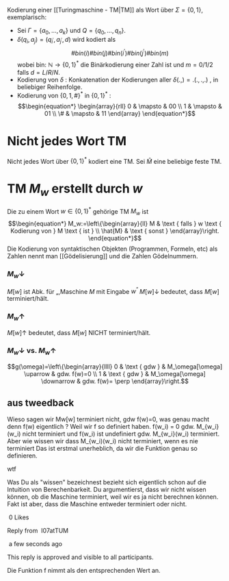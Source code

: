 Kodierung einer [[Turingmaschine - TM|TM]] als Wort über $\Sigma=\{0,1\}$, exemplarisch:
- Sei $\Gamma=\left\{a_0, \ldots, a_k\right\}$ und $Q=\left\{q_0, \ldots, q_n\right\}$.
- $\delta\left(q_i, a_j\right)=\left(q_{i^{\prime}}, a_{j^{\prime}}, d\right)$ wird kodiert als
$$\begin{equation*}
\# b i n(i) \# b i n(j) \# b i n\left(i^{\prime}\right) \# b i n\left(j^{\prime}\right) \# b i n(m)
\end{equation*}$$
wobei bin: $\mathbb{N} \rightarrow\{0,1\}^*$ die Binärkodierung einer Zahl ist und $m=0 / 1 / 2$ falls $d=L / R / N$.
- Kodierung von $\delta$ : Konkatenation der Kodierungen aller $\delta(.,)=.(., .,$.$)$ , in beliebiger Reihenfolge.
- Kodierung von $\{0,1, \#\}^*$ in $\{0,1\}^*$ :
$$\begin{equation*}
\begin{array}{rll}
0 & \mapsto & 00 \\
1 & \mapsto & 01 \\
\# & \mapsto & 11
\end{array}
\end{equation*}$$
# Nicht jedes Wort TM
Nicht jedes Wort über $\{0,1\}^*$ kodiert eine TM.
Sei $\hat{M}$ eine beliebige feste TM.



# TM $M_w$ erstellt durch $w$
Die zu einem Wort $w \in\{0,1\}^*$ gehörige TM $M_w$ ist
$$\begin{equation*}
M_w:=\left\{\begin{array}{ll}
M & \text { falls } w \text { Kodierung von } M \text { ist } \\
\hat{M} & \text { sonst }
\end{array}\right.
\end{equation*}$$
Die Kodierung von syntaktischen Objekten (Programmen, Formeln, etc) als Zahlen nennt man [[Gödelisierung]] und die Zahlen Gödelnummern.

### $M_w\downarrow$ 
$M[w]$ ist Abk. für „,Maschine $M$ mit Eingabe $w^{\text {“ }}$ 
$M[w] \downarrow$ bedeutet, dass $M[w]$ terminiert/hält.

### $M_w\uparrow$ 
$M[w] \uparrow$ bedeutet, dass $M[w]$ NICHT terminiert/hält.


### $M_w\downarrow$  vs. $M_w\uparrow$ 
$$g(\omega)=\left\{\begin{array}{llll}
0 & \text { gdw }  & M_\omega[\omega] \uparrow & gdw. f(w)=0 \\
1 & \text { gdw } & M_\omega[\omega] \downarrow & gdw. f(w)= \perp
\end{array}\right.$$
## aus tweedback
Wieso sagen wir Mw[w] terminiert nicht, gdw f(w)=0, was genau macht denn f(w) eigentlich ?
Weil wir f so definiert haben. f(w_i) = 0 gdw. M_{w_i}(w_i) nicht terminiert und f(w_i) ist undefiniert gdw. M_{w_i}(w_i) terminiert.
Aber wie wissen wir dass M_{w_i)(w_i) nicht terminiert, wenn es nie terminiert
Das ist erstmal unerheblich, da wir die Funktion genau so definieren.

wtf

Was Du als "wissen" bezeichnest bezieht sich eigentlich schon auf die Intuition von Berechenbarkeit. Du argumentierst, dass wir nicht wissen können, ob die Maschine terminiert, weil wir es ja nicht berechnen können. Fakt ist aber, dass die Maschine entweder terminiert oder nicht.

 0 Likes

Reply from  I07atTUM

 a few seconds ago

This reply is approved and visible to all participants.

Die Funktion f nimmt als den entsprechenden Wert an.

